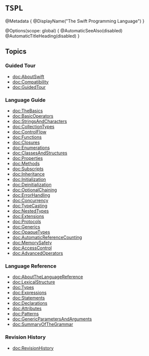 # ``TSPL``

@Metadata {
  @DisplayName("The Swift Programming Language")
}

@Options(scope: global) {
  @AutomaticSeeAlso(disabled)
  @AutomaticTitleHeading(disabled)
}

## Topics

### Guided Tour

- <doc:AboutSwift>
- <doc:Compatibility>
- <doc:GuidedTour>

### Language Guide

- <doc:TheBasics>
- <doc:BasicOperators>
- <doc:StringsAndCharacters>
- <doc:CollectionTypes>
- <doc:ControlFlow>
- <doc:Functions>
- <doc:Closures>
- <doc:Enumerations>
- <doc:ClassesAndStructures>
- <doc:Properties>
- <doc:Methods>
- <doc:Subscripts>
- <doc:Inheritance>
- <doc:Initialization>
- <doc:Deinitialization>
- <doc:OptionalChaining>
- <doc:ErrorHandling>
- <doc:Concurrency>
- <doc:TypeCasting>
- <doc:NestedTypes>
- <doc:Extensions>
- <doc:Protocols>
- <doc:Generics>
- <doc:OpaqueTypes>
- <doc:AutomaticReferenceCounting>
- <doc:MemorySafety>
- <doc:AccessControl>
- <doc:AdvancedOperators>

### Language Reference

- <doc:AboutTheLanguageReference>
- <doc:LexicalStructure>
- <doc:Types>
- <doc:Expressions>
- <doc:Statements>
- <doc:Declarations>
- <doc:Attributes>
- <doc:Patterns>
- <doc:GenericParametersAndArguments>
- <doc:SummaryOfTheGrammar>

### Revision History

- <doc:RevisionHistory>


<!--
This source file is part of the Swift.org open source project

Copyright (c) 2014 - 2022 Apple Inc. and the Swift project authors
Licensed under Apache License v2.0 with Runtime Library Exception

See https://swift.org/LICENSE.txt for license information
See https://swift.org/CONTRIBUTORS.txt for the list of Swift project authors
-->
